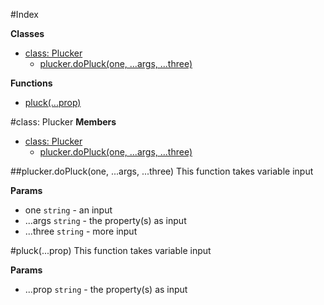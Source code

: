 #Index


**Classes**

* [class: Plucker](#Plucker)
  * [plucker.doPluck(one, ...args, ...three)](#Plucker#doPluck)

**Functions**

* [pluck(...prop)](#pluck)


<a name="Plucker"></a>
#class: Plucker
**Members**

* [class: Plucker](#Plucker)
  * [plucker.doPluck(one, ...args, ...three)](#Plucker#doPluck)

<a name="Plucker#doPluck"></a>
##plucker.doPluck(one, ...args, ...three)
This function takes variable input

**Params**

- one `string` - an input
- ...args `string` - the property(s) as input
- ...three `string` - more input

<a name="pluck"></a>
#pluck(...prop)
This function takes variable input

**Params**

- ...prop `string` - the property(s) as input


